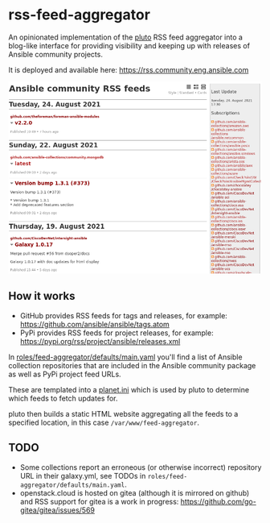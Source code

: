 # rss-feed-aggregator

An opinionated implementation of the
[pluto](https://github.com/feedreader/pluto) RSS feed aggregator into a
blog-like interface for providing visibility and keeping up with releases of
Ansible community projects.

It is deployed and available here: https://rss.community.eng.ansible.com

![preview](docs/source/_static/preview.png)

## How it works

- GitHub provides RSS feeds for tags and releases, for example: https://github.com/ansible/ansible/tags.atom
- PyPi provides RSS feeds for project releases, for example: https://pypi.org/rss/project/ansible/releases.xml

In [roles/feed-aggregator/defaults/main.yaml](https://github.com/ansible-community/rss-feed-aggregator/blob/main/roles/feed-aggregator/defaults/main.yaml)
you'll find a list of Ansible collection repositories that are included in the
Ansible community package as well as PyPi project feed URLs.

These are templated into a [planet.ini](https://github.com/ansible-community/rss-feed-aggregator/blob/main/roles/feed-aggregator/templates/planet.ini.j2)
which is used by pluto to determine which feeds to fetch updates for.

pluto then builds a static HTML website aggregating all the feeds to a specified location, in this case ``/var/www/feed-aggregator``.

## TODO

- Some collections report an erroneous (or otherwise incorrect) repository URL in their galaxy.yml, see TODOs in ``roles/feed-aggregator/defaults/main.yaml``.
- openstack.cloud is hosted on gitea (although it is mirrored on github) and RSS support for gitea is a work in progress: https://github.com/go-gitea/gitea/issues/569
